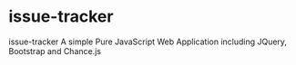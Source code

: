 # issue-tracker
issue-tracker A simple Pure JavaScript Web Application including JQuery, Bootstrap and Chance.js
